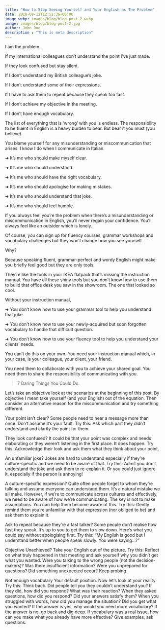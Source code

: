 ```yaml
---
title: "How to Stop Seeing Yourself and Your English as The Problem"
date: 2018-09-12T12:52:36+06:00
image_webp: images/blog/blog-post-2.webp
image: images/blog/blog-post-2.jpg
author: John Doe
description : "This is meta description"
---
```


I am the problem.
 
If my international colleagues don’t understand the point I’ve just made.
 
If they look confused but stay silent.
 
If I don’t understand my British colleague’s joke.
 
If I don’t understand some of their expressions.
 
If I have to ask them to repeat because they speak too fast.
 
If I don’t achieve my objective in the meeting.
 
If I don’t have enough vocabulary.
 
 
The list of everything that is ‘wrong’ with you is endless. The responsibility to be fluent in English is a heavy burden to bear. But bear it you must (you believe).
 
You blame yourself for any misunderstanding or miscommunication that arises. I know I do when I communicate in Italian.

➜ It’s me who should make myself clear.
 
➜ It’s me who should understand.
 
➜ It’s me who should have the right vocabulary.
 
➜ It’s me who should apologise for making mistakes.
 
➜ It’s me who should understand that joke.
 
➜ It’s me who should feel humble.
 
 
If you always feel you’re the problem when there’s a misunderstanding or miscommunication in English, you’ll never regain your confidence. You’ll always feel like an outsider which is lonely.
 
Of course, you can sign up for fluency courses, grammar workshops and vocabulary challenges but they won’t change how you see yourself.
 
Why?
 
Because speaking fluent, grammar-perfect and wordy English might make you briefly feel good but they are only tools. 
 
They’re like the tools in your IKEA flatpack that’s missing the instruction manual. You have all these shiny tools but you don’t know how to use them to build that office desk you saw in the showroom. The one that looked so cool.
 
Without your instruction manual,
 
➜ You don’t know how to use your grammar tool to help you understand that joke.
 
➜ You don’t know how to use your newly-acquired but soon forgotten vocabulary to handle that difficult question.
 
➜ You don’t know how to use your fluency tool to help you understand your clients’ needs.
 
 
You can’t do this on your own. You need your instruction manual which, in your case, is your colleague, your client, your friend.
 
You need them to collaborate with you to achieve your shared goal. You need them to share the responsibility of communicating with you. 

> 7 Daring Things You Could Do.

Let’s take an objective look at the scenarios at the beginning of this post. By objective I mean take yourself (and your English) out of the equation. Then consider an alternative reason for the miscommunication and try something different.
 
Your point isn’t clear? 
Some people need to hear a message more than once. Don’t assume it’s your fault.
Try this: Ask which part they didn’t understand and clarify the point for them.
 
They look confused? 
It could be that your point was complex and needs elaborating or they weren’t listening in the first place. It does happen.
Try this: Acknowledge their look and ask them what they think about your point.
 
An unfamiliar joke? 
Jokes are hard to understand especially if they’re culture-specific and we need to be aware of that.
Try this: Admit you don’t understand the joke and ask them to re-explain it. Or you could just ignore it, especially if the person is annoying!
 
A culture-specific expression? 
Quite often people forget to whom they’re talking and assume everyone can understand them. It’s a natural mistake we all make. However, if we’re to communicate across cultures and effectively, we need to be aware of how we’re communicating. The key is not to make assumptions. You can help them become aware of this.
Try this: Gently remind them you’re unfamiliar with that expression (nor obliged to be) and ask them to explain it.
 
Ask to repeat because they’re a fast talker?
Some people don’t realise how fast they speak. It’s up to you to get them to slow down. Here’s what you could say without apologising first.
Try this: “My English is good but I understand better when people speak slowly. You were saying…?”
 
Objective Unachieved?
Take your English out of the picture.
Try this: Reflect on what truly happened in that meeting and ask yourself why you didn’t get what you wanted.  Were you talking to the wrong people (not the decision-makers)? Was there insufficient information? Were you unprepared for questions? Did something unexpected occur? Keep probing.
 
Not enough vocabulary
Your default position. Now let’s look at your reality.
Try this: Think back. Did people tell you they couldn’t understand you? If they did, how did you respond? What was their reaction? When they asked questions, how did you respond?  Did your answers satisfy them? When you struggled with words, how did you manage the situation?
Did you get what you wanted? If the answer is yes, why would you need more vocabulary? If the answer is no, go back and dig deep. If vocabulary was a real issue, how can you make what you already have more effective? Give examples, ask questions.
